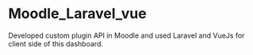 # Moodle_Laravel_vue
Developed custom plugin API in Moodle and used Laravel and VueJs for client side of this dashboard. 
